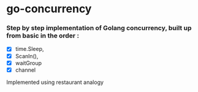 # go-concurrency

### Step by step implementation of Golang concurrency, built up from basic in the order :
- [x] time.Sleep, 
- [x] Scanln(), 
- [x] waitGroup
- [x] channel
 
Implemented using restaurant analogy
